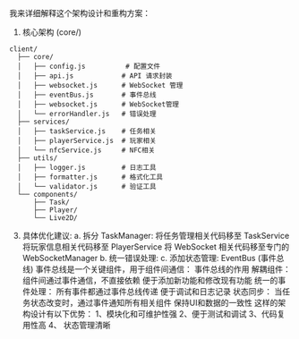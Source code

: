 <!--
 * @Author: 一根鱼骨棒 Email 775639471@qq.com
 * @Date: 2025-02-12 20:46:58
 * @LastEditTime: 2025-02-12 20:50:04
 * @LastEditors: 一根鱼骨棒
 * @Description: 本开源代码使用GPL 3.0协议
 * Software: VScode
 * Copyright 2025 迷舍
-->
我来详细解释这个架构设计和重构方案：
1. 核心架构 (core/)
```
client/
  ├── core/
  │   ├── config.js          # 配置文件
  │   ├── api.js            # API 请求封装
  │   ├── websocket.js      # WebSocket 管理
  │   ├── eventBus.js       # 事件总线
  │   ├── websocket.js      # WebSocket管理
  │   └── errorHandler.js   # 错误处理
  ├── services/
  │   ├── taskService.js    # 任务相关
  │   ├── playerService.js  # 玩家相关
  │   └── nfcService.js     # NFC相关
  ├── utils/
  │   ├── logger.js         # 日志工具
  │   ├── formatter.js      # 格式化工具
  │   └── validator.js      # 验证工具
  └── components/
      ├── Task/
      ├── Player/
      └── Live2D/
```
3. 具体优化建议:
a. 拆分 TaskManager:
将任务管理相关代码移至 TaskService
将玩家信息相关代码移至 PlayerService
将 WebSocket 相关代码移至专门的 WebSocketManager
b. 统一错误处理:
c. 添加状态管理:
EventBus (事件总线)
事件总线是一个关键组件，用于组件间通信：
事件总线的作用
解耦组件：
组件间通过事件通信，不直接依赖
便于添加新功能和修改现有功能
统一的事件处理：
所有事件都通过事件总线传递
便于调试和日志记录
状态同步：
当任务状态改变时，通过事件通知所有相关组件
保持UI和数据的一致性
这样的架构设计有以下优势：
1、模块化和可维护性强
2、便于测试和调试
3、代码复用性高
4、 状态管理清晰
